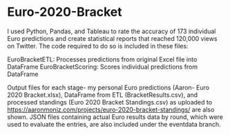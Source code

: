 # Euro-2020-Bracket

I used Python, Pandas, and Tableau to rate the accuracy of 173 individual Euro predictions and create statistical reports that reached 120,000 views on Twitter. The code required to do so is included in these files:

EuroBracketETL: Processes predictions from original Excel file into DataFrame
EuroBracketScoring: Scores individual predictions from DataFrame

Output files for each stage- my personal Euro predictions (Aaron- Euro 2020 Bracket.xlsx), DataFrame from ETL (BracketResults.csv), and processed standings (Euro 2020 Bracket Standings.csv) as uploaded to https://aaronmoniz.com/projects/euro-2020-bracket-standings/ are also shown. JSON files containing actual Euro results data by round, which were used to evaluate the entries, are also included under the eventdata branch.
